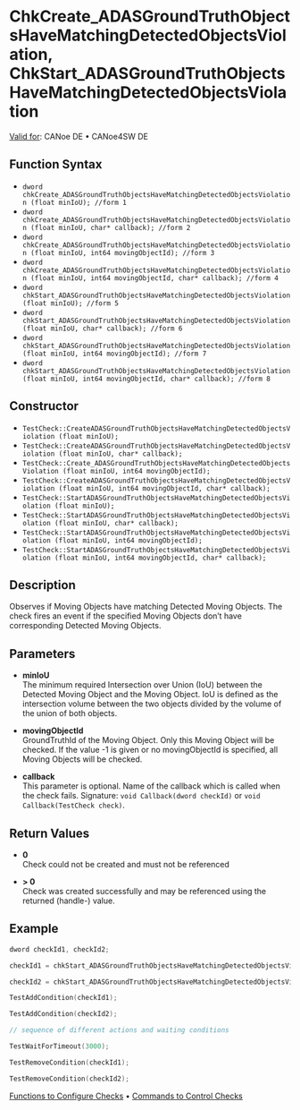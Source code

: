 # ChkCreate_ADASGroundTruthObjectsHaveMatchingDetectedObjectsViolation, ChkStart_ADASGroundTruthObjectsHaveMatchingDetectedObjectsViolation

[Valid for](../../../Shared/FeatureAvailability.md):  CANoe DE • CANoe4SW DE

## Function Syntax

- `dword chkCreate_ADASGroundTruthObjectsHaveMatchingDetectedObjectsViolation (float minIoU); //form 1`
- `dword chkCreate_ADASGroundTruthObjectsHaveMatchingDetectedObjectsViolation (float minIoU, char* callback); //form 2`
- `dword chkCreate_ADASGroundTruthObjectsHaveMatchingDetectedObjectsViolation (float minIoU, int64 movingObjectId); //form 3`
- `dword chkCreate_ADASGroundTruthObjectsHaveMatchingDetectedObjectsViolation (float minIoU, int64 movingObjectId, char* callback); //form 4`
- `dword chkStart_ADASGroundTruthObjectsHaveMatchingDetectedObjectsViolation (float minIoU); //form 5`
- `dword chkStart_ADASGroundTruthObjectsHaveMatchingDetectedObjectsViolation (float minIoU, char* callback); //form 6`
- `dword chkStart_ADASGroundTruthObjectsHaveMatchingDetectedObjectsViolation (float minIoU, int64 movingObjectId); //form 7`
- `dword chkStart_ADASGroundTruthObjectsHaveMatchingDetectedObjectsViolation (float minIoU, int64 movingObjectId, char* callback); //form 8`

## Constructor

- `TestCheck::CreateADASGroundTruthObjectsHaveMatchingDetectedObjectsViolation (float minIoU);`
- `TestCheck::CreateADASGroundTruthObjectsHaveMatchingDetectedObjectsViolation (float minIoU, char* callback);`
- `TestCheck::Create_ADASGroundTruthObjectsHaveMatchingDetectedObjectsViolation (float minIoU, int64 movingObjectId);`
- `TestCheck::CreateADASGroundTruthObjectsHaveMatchingDetectedObjectsViolation (float minIoU, int64 movingObjectId, char* callback);`
- `TestCheck::StartADASGroundTruthObjectsHaveMatchingDetectedObjectsViolation (float minIoU);`
- `TestCheck::StartADASGroundTruthObjectsHaveMatchingDetectedObjectsViolation (float minIoU, char* callback);`
- `TestCheck::StartADASGroundTruthObjectsHaveMatchingDetectedObjectsViolation (float minIoU, int64 movingObjectId);`
- `TestCheck::StartADASGroundTruthObjectsHaveMatchingDetectedObjectsViolation (float minIoU, int64 movingObjectId, char* callback);`

## Description

Observes if Moving Objects have matching Detected Moving Objects. The check fires an event if the specified Moving Objects don’t have corresponding Detected Moving Objects.

## Parameters

- **minIoU**  
  The minimum required Intersection over Union (IoU) between the Detected Moving Object and the Moving Object. IoU is defined as the intersection volume between the two objects divided by the volume of the union of both objects.

- **movingObjectId**  
  GroundTruthId of the Moving Object. Only this Moving Object will be checked. If the value -1 is given or no movingObjectId is specified, all Moving Objects will be checked.

- **callback**  
  This parameter is optional. Name of the callback which is called when the check fails. Signature: `void Callback(dword checkId)` or `void Callback(TestCheck check)`.

## Return Values

- **0**  
  Check could not be created and must not be referenced

- **\> 0**  
  Check was created successfully and may be referenced using the returned (handle-) value.

## Example

```c
dword checkId1, checkId2;

checkId1 = chkStart_ADASGroundTruthObjectsHaveMatchingDetectedObjectsViolation (0.5); // minimum IoU is 50%, all Moving Object are checked

checkId2 = chkStart_ADASGroundTruthObjectsHaveMatchingDetectedObjectsViolation (0.5, 100); // minimum IoU is 50%, only Moving Object with Id 100 is checked

TestAddCondition(checkId1);

TestAddCondition(checkId2);

// sequence of different actions and waiting conditions

TestWaitForTimeout(3000);

TestRemoveCondition(checkId1);

TestRemoveCondition(checkId2);
```

[Functions to Configure Checks](../CAPLfunctionsTSLConfigurationFunctions.md) • [Commands to Control Checks](../CAPLfunctionsTSLCheckControlCommands.md)
